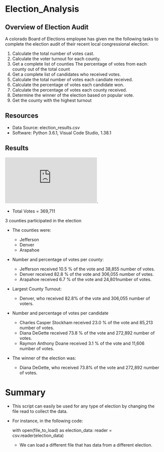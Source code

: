# Election_Analysis

## Overview of Election Audit
A colorado Board of Elections employee has given me the following tasks to complete the election audit of their recent local congressional election: 

1. Calculate the total number of votes cast.
2. Calculate the voter turnout for each county.
3. Get a complete list of counties The percentage of votes from each county out of the total count
4. Get a complete list of candidates who received votes.
5. Calculate the total number of votes each candiate received.
6. Calculate the percentage of votes each candidate won.
7. Calculate the percentage of votes each county received. 
8. Determine the winner of the election based on popular vote.
9. Get the county with the highest turnout

## Resources
- Data Source: election_results.csv
- Software: Python 3.6.1, Visual Code Studio, 1.38.1

## Results

![election_analysis.txt](https://github.com/MariaGarzon/Election_Analysis/blob/700597476de7734f1c85443e6db4f714d8922d53/election_analysis.txt).

- Total Votes = 369,711

3 counties participated in the election

- The counties were:
    - Jefferson  
    - Denver
    - Arapahoe
    
- Number and percentage of votes per county:
    - Jefferson received 10.5 % of the vote and 38,855 number of votes.
    - Denver received 82.8 % of the vote and 306,055 number of votes.
    - Arapahoe received 6.7 % of the vote and 24,801number of votes.
    
- Largest County Turnout:
    - Denver, who received 82.8% of the vote and 306,055 number of voters.
    
- Number and percentage of votes per candidate
    - Charles Casper Stockham received 23.0 % of the vote and 85,213 number of votes.
    - Diana DeGette received 73.8 % of the vote and 272,892 number of votes.
    - Raymon Anthony Doane received 3.1 % of the vote and 11,606 number of votes.
    
- The winner of the election was:
    - Diana DeGette, who received 73.8% of the vote and 272,892 number of votes.

# Summary

- This script can easily be used for any type of election by changing the file read to collect the data. 
- For instance, in the following code:
    
    with open(file_to_load) as election_data:
        reader = csv.reader(election_data)
        
   - We can load a different file that has data from a different election. 


